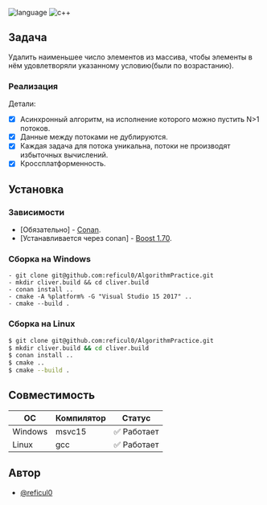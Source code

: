 ![language](https://img.shields.io/badge/language-c++-blue.svg)
![c++](https://img.shields.io/badge/std-c++14-blue.svg)

## Задача

Удалить наименьшее число элементов из массива, чтобы элементы в нём удовлетворяли указанному условию(были по возрастанию).

### Реализация
Детали:
* [x] Асинхронный алгоритм, на исполнение которого можно пустить N>1 потоков.
* [x] Данные между потоками не дублируются.
* [x] Каждая задача для потока уникальна, потоки не производят избыточных вычислений.
* [x] Кроссплатформенность.

## Установка

### Зависимости

* [Обязательно] - [Conan](https://conan.io/).
* [Устанавливается через conan] - [Boost 1.70](http://www.boost.org/).

### Сборка на Windows

```shell
- git clone git@github.com:reficul0/AlgorithmPractice.git
- mkdir cliver.build && cd cliver.build
- conan install ..
- cmake -A %platform% -G "Visual Studio 15 2017" ..
- cmake --build .
```
### Сборка на Linux

```bash
$ git clone git@github.com:reficul0/AlgorithmPractice.git
$ mkdir cliver.build && cd cliver.build
$ conan install ..
$ cmake ..
$ cmake --build .
```
## Совместимость

ОС           | Компилятор    | Статус
------------ | ------------- | -------------
Windows      | msvc15        | :white_check_mark: Работает
Linux        | gcc           | :white_check_mark: Работает

## Автор

* [@reficul0](https://github.com/reficul0)
